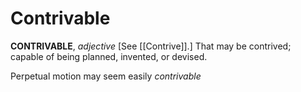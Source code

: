# Contrivable

**CONTRIVABLE**, _adjective_ \[See [[Contrive]].\] That may be contrived; capable of being planned, invented, or devised.

Perpetual motion may seem easily _contrivable_